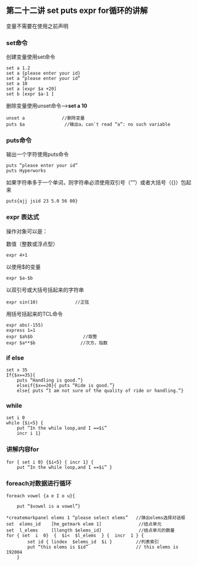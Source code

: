 ## 第二十二讲 set puts expr for循环的讲解

变量不需要在使用之前声明

### set命令

创建变量使用set命令

```
set a 1.2
set a {please enter your id}
set a “please enter your id”
set a 10
set a [expr $a +20]
set b [expr $a-1 ]
```

删除变量使用unset命令-->**set a 10**

```
unset a              //删除变量
puts $a               //输出a，can`t read “a”: no such variable
```

###  puts命令

输出一个字符使用puts命令

```
puts “please enter your id”
puts Hyperworks
```

如果字符串多于一个单词，则字符串必须使用双引号（””）或者大括号（{}）包起来

```
puts{ajj jsid 23 5.0 56 00}
```

### expr 表达式

操作对象可以是：

数值（整数或浮点型）

```
expr 4+1
```

以使用$的变量

```
expr $a-$b
```

以双引号或大括号括起来的字符串 

```
expr sin(10)              //正弦
```

用括号括起来的TCL命令

```
expr abs(-155)
express 1=1
expr $a%$b                   //取整
expr $a**$b                 //次方，指数
```

### if else

```
set x 35
If{$x==35}{
	puts “Handling is good.”}
	elseif{$x==20}{ puts “Ride is good.”}
	else{ puts “I am not sure of the quality of ride or handling.”}
```

### while

```
set i 0
while {$i<5} {
    put “In the while loop,and I ==$i”
    incr i 1}
```

### 讲解内容for

```
for { set i 0} {$i<5} { incr 1} {
	put “In the while loop,and I ==$i” }
```

### foreach对数据进行循环

```
foreach vowel {a e I o u}{

	put “$vowel is a vowel”}
```



```
*createmarkpanel elems 1 “please select elems”   //弹出elems选择对话框
set  elems_id    [hm_getmark elem 1]              //结点单元
set  l_elems     [llength $elems_id]              //结点单元的数量
for { set  i  0}  {  $i<  $l_elems  } {  incr  1 } {
		set id { lindex  $elems_id  $i }    	 //列表索引
		put “this elems is $id”           		 // this elems is 192004
	}   
```

